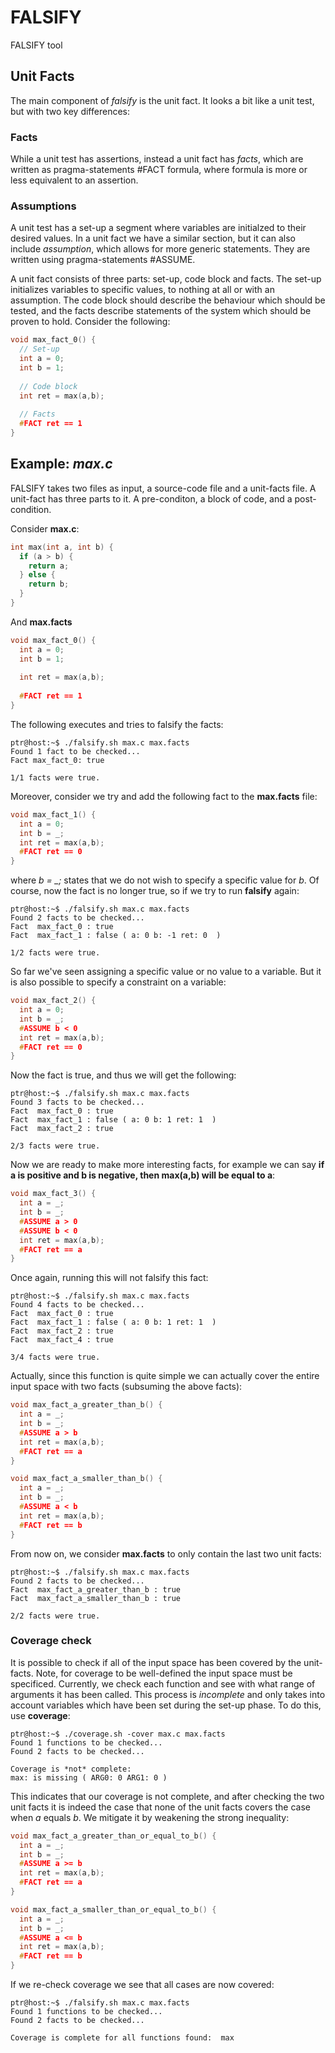 # FALSIFY
FALSIFY tool


## Unit Facts
The main component of *falsify* is the unit fact. It looks a bit like a unit test, but with two key differences:

### Facts
While a unit test has assertions, instead a unit fact has *facts*, which are written as pragma-statements #FACT formula, where formula is more or less equivalent to an assertion.

### Assumptions
A unit test has a set-up a segment where variables are initialzed to their desired values. In a unit fact we have a similar section, but it can also include *assumption*, which allows for more generic statements. They are written using pragma-statements #ASSUME.

A unit fact consists of three parts: set-up, code block and facts. The set-up initializes variables to specific values, to nothing at all or with an assumption. The code block should describe the behaviour which should be tested, and the facts describe statements of the system which should be proven to hold. Consider the following:

````c
void max_fact_0() {
  // Set-up
  int a = 0;
  int b = 1;
 
  // Code block
  int ret = max(a,b);
 
  // Facts
  #FACT ret == 1
}
````



## Example: *max.c* 
FALSIFY takes two files as input, a source-code file and a unit-facts file. A unit-fact has three parts to it. A pre-conditon, a block of code, and a post-condition.

Consider **max.c**:
````c
int max(int a, int b) {
  if (a > b) {
    return a;
  } else {
    return b;
  }
}
````

And **max.facts**
````c
void max_fact_0() {
  int a = 0;
  int b = 1;
  
  int ret = max(a,b);
  
  #FACT ret == 1
}
````

The following executes and tries to falsify the facts:
````console
ptr@host:~$ ./falsify.sh max.c max.facts
Found 1 fact to be checked...
Fact max_fact_0: true

1/1 facts were true.
````

Moreover, consider we try and add the following fact to the **max.facts** file:
````c
void max_fact_1() {
  int a = 0;
  int b = _;
  int ret = max(a,b);
  #FACT ret == 0
}
````
where *b = _;* states that we do not wish to specify a specific value for *b*. Of course, now the fact is no longer true, so if we try to run **falsify** again:
````console
ptr@host:~$ ./falsify.sh max.c max.facts
Found 2 facts to be checked...
Fact  max_fact_0 : true
Fact  max_fact_1 : false ( a: 0 b: -1 ret: 0  )

1/2 facts were true.
````

So far we've seen assigning a specific value or no value to a variable. But it is also possible to specify a constraint on a variable:
````c
void max_fact_2() {
  int a = 0;
  int b = _;
  #ASSUME b < 0
  int ret = max(a,b);
  #FACT ret == 0
}
````

Now the fact is true, and thus we will get the following:
````console
ptr@host:~$ ./falsify.sh max.c max.facts
Found 3 facts to be checked...
Fact  max_fact_0 : true
Fact  max_fact_1 : false ( a: 0 b: 1 ret: 1  )
Fact  max_fact_2 : true

2/3 facts were true.
````

Now we are ready to make more interesting facts, for example we can say **if a is positive and b is negative, then max(a,b) will be equal to a**:
````c
void max_fact_3() {
  int a = _;
  int b = _;
  #ASSUME a > 0
  #ASSUME b < 0
  int ret = max(a,b);
  #FACT ret == a
}
````
Once again, running this will not falsify this fact:

````console
ptr@host:~$ ./falsify.sh max.c max.facts
Found 4 facts to be checked...
Fact  max_fact_0 : true
Fact  max_fact_1 : false ( a: 0 b: 1 ret: 1  )
Fact  max_fact_2 : true
Fact  max_fact_4 : true

3/4 facts were true.
````

Actually, since this function is quite simple we can actually cover the entire input space with two facts (subsuming the above facts):
````c
void max_fact_a_greater_than_b() {
  int a = _;
  int b = _;
  #ASSUME a > b
  int ret = max(a,b);
  #FACT ret == a
}

void max_fact_a_smaller_than_b() {
  int a = _;
  int b = _;
  #ASSUME a < b
  int ret = max(a,b);
  #FACT ret == b
}
````

From now on, we consider **max.facts** to only contain the last two unit facts:

````console
ptr@host:~$ ./falsify.sh max.c max.facts
Found 2 facts to be checked...
Fact  max_fact_a_greater_than_b : true
Fact  max_fact_a_smaller_than_b : true

2/2 facts were true.
````


### Coverage check
It is possible to check if all of the input space has been covered by the unit-facts. Note, for coverage to be well-defined the input space must be specificed. Currently, we check each function and see with what range of arguments it has been called. This process is *incomplete* and only takes into account variables which have been set during the set-up phase. To do this, use **coverage**:
````console
ptr@host:~$ ./coverage.sh -cover max.c max.facts
Found 1 functions to be checked...
Found 2 facts to be checked...

Coverage is *not* complete:
max: is missing ( ARG0: 0 ARG1: 0 )
````

This indicates that our coverage is not complete, and after checking the two unit facts it is indeed the case that none of the unit facts covers the case when *a* equals *b*. We mitigate it by weakening the strong inequality:

````c
void max_fact_a_greater_than_or_equal_to_b() {
  int a = _;
  int b = _;
  #ASSUME a >= b
  int ret = max(a,b);
  #FACT ret == a
}

void max_fact_a_smaller_than_or_equal_to_b() {
  int a = _;
  int b = _;
  #ASSUME a <= b
  int ret = max(a,b);
  #FACT ret == b
}
````

If we re-check coverage we see that all cases are now covered:

````console
ptr@host:~$ ./falsify.sh max.c max.facts
Found 1 functions to be checked...
Found 2 facts to be checked...

Coverage is complete for all functions found:  max
````
